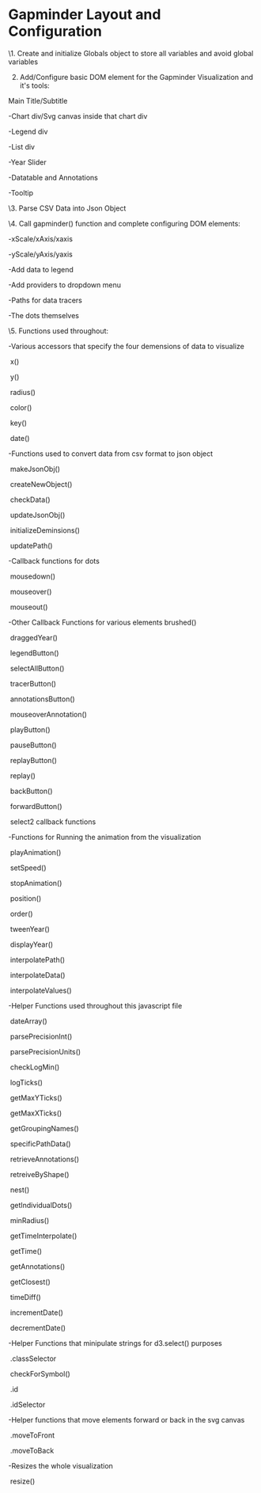 # Gapminder Layout and Configuration 

\1. Create and initialize Globals object to store all variables and avoid global variables

2. Add/Configure basic DOM element for the Gapminder Visualization and it's tools:

  Main Title/Subtitle

  -Chart div/Svg canvas inside that chart div

  -Legend div

  -List div

  -Year Slider

  -Datatable and Annotations

  -Tooltip

\3. Parse CSV Data into Json Object

\4. Call gapminder() function and complete configuring DOM elements:

  -xScale/xAxis/xaxis

  -yScale/yAxis/yaxis

  -Add data to legend

  -Add providers to dropdown menu

  -Paths for data tracers

  -The dots themselves

\5. Functions used throughout:

  -Various accessors that specify the four demensions of data to visualize

​    x()

​    y()

​    radius()

​    color()

​    key()

​    date()

  -Functions used to convert data from csv format to json object

​    makeJsonObj()

​    createNewObject()

​    checkData()

​    updateJsonObj()

​    initializeDeminsions()

​    updatePath()

  -Callback functions for dots

​    mousedown()

​    mouseover()

​    mouseout()

  -Other Callback Functions for various elements brushed()

​    draggedYear()

​    legendButton()

​    selectAllButton()

​    tracerButton()

​    annotationsButton()

​    mouseoverAnnotation()

​    playButton()

​    pauseButton()

​    replayButton()

​    replay()

​    backButton()

​    forwardButton()

​    select2 callback functions

  -Functions for Running the animation from the visualization

​    playAnimation()

​    setSpeed()

​    stopAnimation()

​    position()

​    order()

​    tweenYear()

​    displayYear()

​    interpolatePath()

​    interpolateData()

​    interpolateValues()

  -Helper Functions used throughout this javascript file

​    dateArray()

​    parsePrecisionInt()

​    parsePrecisionUnits()

​    checkLogMin()

​    logTicks()

​    getMaxYTicks()

​    getMaxXTicks()

​    getGroupingNames()

​    specificPathData()

​    retrieveAnnotations()

​    retreiveByShape()

​    nest()

​    getIndividualDots()

​    minRadius()

​    getTimeInterpolate()

​    getTime()

​    getAnnotations()

​    getClosest()

​    timeDiff()

​    incrementDate()

​    decrementDate()

  -Helper Functions that minipulate strings for d3.select() purposes

​    .classSelector

​    checkForSymbol()

​    .id

​    .idSelector

  -Helper functions that move elements forward or back in the svg canvas

​    .moveToFront

​    .moveToBack

  -Resizes the whole visualization

​    resize()

